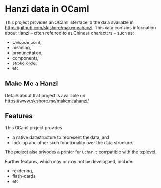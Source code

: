 # Hanzi data in OCaml

This project provides an OCaml interface to the data available in
<https://github.com/skishore/makemeahanzi>. This data contains information
about Hanzi – often referred to as Chinese characters – such as:

- Unicode point,
- meaning,
- pronuncitation,
- components,
- stroke order,
- etc.


## Make Me a Hanzi

Details about that project is available on
<https://www.skishore.me/makemeahanzi/>.


## Features

This OCaml project provides

- a native datastructure to represent the data, and
- look-up and other such functionality over the data structure.

The project also privodes a printer for `Uchar.t` compatible with the
toplevel.

Further features, which may or may not be developped, include:

- rendering,
- flash-cards,
- etc.

